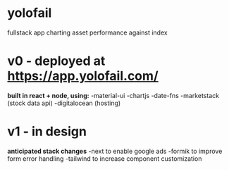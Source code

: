 # yolofail

fullstack app charting asset performance against index

# v0 - deployed at https://app.yolofail.com/

**built in react + node, using:**
-material-ui
-chartjs
-date-fns
-marketstack (stock data api)
-digitalocean (hosting)

# v1 - in design

**anticipated stack changes**
-next to enable google ads
-formik to improve form error handling
-tailwind to increase component customization
